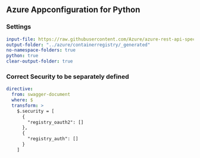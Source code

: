 ## Azure Appconfiguration for Python

### Settings
``` yaml
input-file: https://raw.githubusercontent.com/Azure/azure-rest-api-specs/73800e82e3afb8f2966c2caa1dd8dc451a7c03e5/specification/containerregistry/data-plane/Azure.ContainerRegistry/preview/2019-08-15-preview/containerregistry.json
output-folder: "../azure/containerregistry/_generated"
no-namespace-folders: true
python: true
clear-output-folder: true
```


### Correct Security to be separately defined

``` yaml
directive:
  from: swagger-document
  where: $
  transform: >
    $.security = [
      {
        "registry_oauth2": []
      },
      {
        "registry_auth": []
      }
    ]
```

